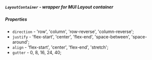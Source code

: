 ##### `LayoutContainer` - wrapper for MUI Layout container

##### Properties

* `direction` - 'row', 'column', 'row-reverse', 'column-reverse';
* `justify` - 'flex-start', 'center', 'flex-end', 'space-between', 'space-around';
* `align` -  'flex-start', 'center', 'flex-end', 'stretch';
* `gutter` - 0, 8, 16, 24, 40;